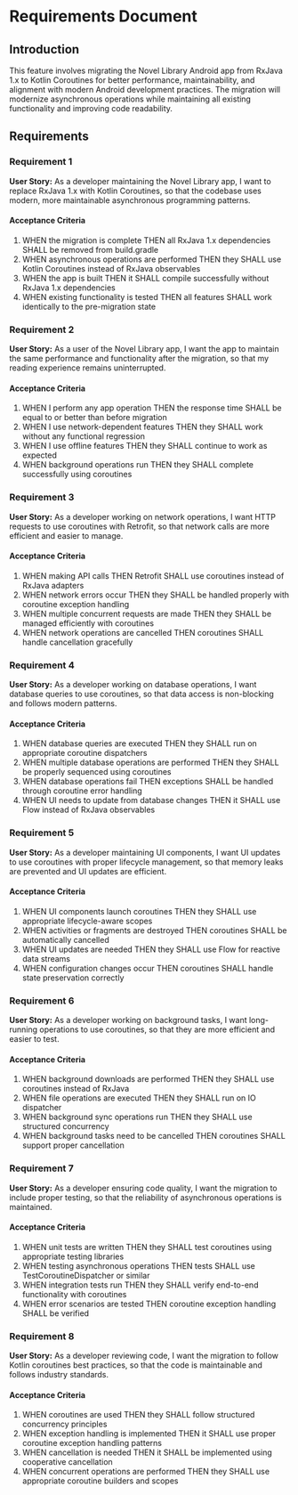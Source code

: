 # Requirements Document

## Introduction

This feature involves migrating the Novel Library Android app from RxJava 1.x to Kotlin Coroutines for better performance, maintainability, and alignment with modern Android development practices. The migration will modernize asynchronous operations while maintaining all existing functionality and improving code readability.

## Requirements

### Requirement 1

**User Story:** As a developer maintaining the Novel Library app, I want to replace RxJava 1.x with Kotlin Coroutines, so that the codebase uses modern, more maintainable asynchronous programming patterns.

#### Acceptance Criteria

1. WHEN the migration is complete THEN all RxJava 1.x dependencies SHALL be removed from build.gradle
2. WHEN asynchronous operations are performed THEN they SHALL use Kotlin Coroutines instead of RxJava observables
3. WHEN the app is built THEN it SHALL compile successfully without RxJava 1.x dependencies
4. WHEN existing functionality is tested THEN all features SHALL work identically to the pre-migration state

### Requirement 2

**User Story:** As a user of the Novel Library app, I want the app to maintain the same performance and functionality after the migration, so that my reading experience remains uninterrupted.

#### Acceptance Criteria

1. WHEN I perform any app operation THEN the response time SHALL be equal to or better than before migration
2. WHEN I use network-dependent features THEN they SHALL work without any functional regression
3. WHEN I use offline features THEN they SHALL continue to work as expected
4. WHEN background operations run THEN they SHALL complete successfully using coroutines

### Requirement 3

**User Story:** As a developer working on network operations, I want HTTP requests to use coroutines with Retrofit, so that network calls are more efficient and easier to manage.

#### Acceptance Criteria

1. WHEN making API calls THEN Retrofit SHALL use coroutines instead of RxJava adapters
2. WHEN network errors occur THEN they SHALL be handled properly with coroutine exception handling
3. WHEN multiple concurrent requests are made THEN they SHALL be managed efficiently with coroutines
4. WHEN network operations are cancelled THEN coroutines SHALL handle cancellation gracefully

### Requirement 4

**User Story:** As a developer working on database operations, I want database queries to use coroutines, so that data access is non-blocking and follows modern patterns.

#### Acceptance Criteria

1. WHEN database queries are executed THEN they SHALL run on appropriate coroutine dispatchers
2. WHEN multiple database operations are performed THEN they SHALL be properly sequenced using coroutines
3. WHEN database operations fail THEN exceptions SHALL be handled through coroutine error handling
4. WHEN UI needs to update from database changes THEN it SHALL use Flow instead of RxJava observables

### Requirement 5

**User Story:** As a developer maintaining UI components, I want UI updates to use coroutines with proper lifecycle management, so that memory leaks are prevented and UI updates are efficient.

#### Acceptance Criteria

1. WHEN UI components launch coroutines THEN they SHALL use appropriate lifecycle-aware scopes
2. WHEN activities or fragments are destroyed THEN coroutines SHALL be automatically cancelled
3. WHEN UI updates are needed THEN they SHALL use Flow for reactive data streams
4. WHEN configuration changes occur THEN coroutines SHALL handle state preservation correctly

### Requirement 6

**User Story:** As a developer working on background tasks, I want long-running operations to use coroutines, so that they are more efficient and easier to test.

#### Acceptance Criteria

1. WHEN background downloads are performed THEN they SHALL use coroutines instead of RxJava
2. WHEN file operations are executed THEN they SHALL run on IO dispatcher
3. WHEN background sync operations run THEN they SHALL use structured concurrency
4. WHEN background tasks need to be cancelled THEN coroutines SHALL support proper cancellation

### Requirement 7

**User Story:** As a developer ensuring code quality, I want the migration to include proper testing, so that the reliability of asynchronous operations is maintained.

#### Acceptance Criteria

1. WHEN unit tests are written THEN they SHALL test coroutines using appropriate testing libraries
2. WHEN testing asynchronous operations THEN tests SHALL use TestCoroutineDispatcher or similar
3. WHEN integration tests run THEN they SHALL verify end-to-end functionality with coroutines
4. WHEN error scenarios are tested THEN coroutine exception handling SHALL be verified

### Requirement 8

**User Story:** As a developer reviewing code, I want the migration to follow Kotlin coroutines best practices, so that the code is maintainable and follows industry standards.

#### Acceptance Criteria

1. WHEN coroutines are used THEN they SHALL follow structured concurrency principles
2. WHEN exception handling is implemented THEN it SHALL use proper coroutine exception handling patterns
3. WHEN cancellation is needed THEN it SHALL be implemented using cooperative cancellation
4. WHEN concurrent operations are performed THEN they SHALL use appropriate coroutine builders and scopes